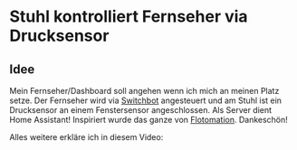 # Stuhl kontrolliert Fernseher via Drucksensor
## Idee
Mein Fernseher/Dashboard soll angehen wenn ich mich an meinen Platz setze. Der Fernseher wird via [Switchbot](https://www.youtube.com/watch?v=BrtP_cZjAX0) angesteuert und am Stuhl ist ein Drucksensor an einem Fenstersensor angeschlossen. 
Als Server dient Home Assistant!
Inspiriert wurde das ganze von [Flotomation](https://www.youtube.com/c/Flotomation). Dankeschön!

Alles weitere erkläre ich in diesem Video: 

